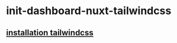 # init-dashboard-nuxt-tailwindcss

## [installation tailwindcss](https://tailwindcss.com/docs/guides/nuxtjs)
